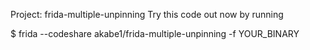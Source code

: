 Project: frida-multiple-unpinning
Try this code out now by running

$ frida --codeshare akabe1/frida-multiple-unpinning -f YOUR_BINARY
